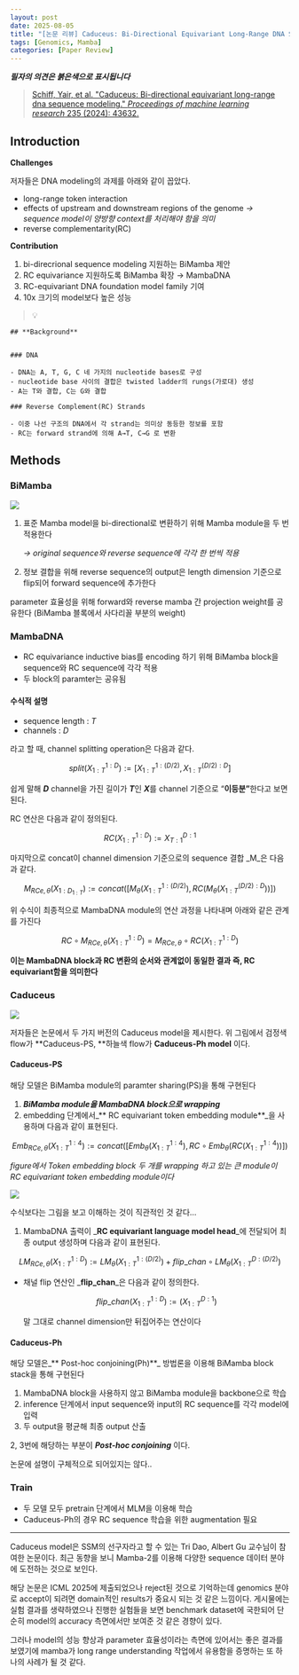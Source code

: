 ```yaml
---
layout: post
date: 2025-08-05
title: "[논문 리뷰] Caduceus: Bi-Directional Equivariant Long-Range DNA Sequence Modeling"
tags: [Genomics, Mamba]
categories: [Paper Review]
---
```


<span class="notion-red">_**필자의 의견은 붉은색으로 표시됩니다**_</span>


> [Schiff, Yair, et al. "Caduceus: Bi-directional equivariant long-range dna sequence modeling." ](https://pmc.ncbi.nlm.nih.gov/articles/PMC12189541/)[_Proceedings of machine learning research_](https://pmc.ncbi.nlm.nih.gov/articles/PMC12189541/)[ 235 (2024): 43632.](https://pmc.ncbi.nlm.nih.gov/articles/PMC12189541/)



## Introduction


**Challenges**


저자들은 DNA modeling의 과제를 아래와 같이 꼽았다.

- long-range token interaction
- effects of upstream and downstream regions of the genome 
_→ sequence model이 양방향 context를 처리해야 함을 의미_
- reverse complementarity(RC)

**Contribution**

1. bi-direcrional sequence modeling 지원하는 BiMamba 제안
1. RC equivariance 지원하도록 BiMamba 확장 → MambaDNA
1. RC-equivariant DNA foundation model family 기여
1. 10x 크기의 model보다 높은 성능

> 💡 


	## **Background**


	### DNA

	- DNA는 A, T, G, C 네 가지의 nucleotide bases로 구성
	- nucleotide base 사이의 결합은 twisted ladder의 rungs(가로대) 생성
	- A는 T와 결합, C는 G와 결합

	### Reverse Complement(RC) Strands

	- 이중 나선 구조의 DNA에서 각 strand는 의미상 동등한 정보를 포함
	- RC는 forward strand에 의해 A→T, C→G 로 변환


## Methods



### BiMamba


![](https://prod-files-secure.s3.us-west-2.amazonaws.com/542b861c-36a8-4051-84e5-8804b6728dba/2c247d59-7815-4980-99f0-8f0d21f445a7/image.png?X-Amz-Algorithm=AWS4-HMAC-SHA256&X-Amz-Content-Sha256=UNSIGNED-PAYLOAD&X-Amz-Credential=ASIAZI2LB466TJBEVF33%2F20250813%2Fus-west-2%2Fs3%2Faws4_request&X-Amz-Date=20250813T081219Z&X-Amz-Expires=3600&X-Amz-Security-Token=IQoJb3JpZ2luX2VjEOD%2F%2F%2F%2F%2F%2F%2F%2F%2F%2FwEaCXVzLXdlc3QtMiJIMEYCIQDq1RYHtTGWYs9jb9S7S5Uzn1X2wG1SRPTGDEwyCy8muQIhAKm0q3YVwoxp1bh5cdiEUZ29SI%2BaJLQDQy5SbPKv0nKGKv8DCCkQABoMNjM3NDIzMTgzODA1IgwdiYo%2B0Yzi%2Bmh27EAq3AO3VZIEMfXW1BkIsDFCg00blRoHlJdwJIjsV6uSbN5EeN5YDLJ1jOHrU3JqgIYgfuvoLdrbvmHYcXMvFlUC2sKmycUVRCC0htQVzEDJ0EvJyUFA4bDx78v7W6jHrBO5szYqfmHI6%2B14BV3EoklNvZ%2FYypwnCvqysOVEW6k1A3nkLZBv%2FjwDxRpNVoT5x4GkcwcUT3JhwRhjZL8DO%2FNfOG5duO%2Fl6mR9bThnMhbQaRsUZjRgzHQyqPPvV8AqVAs3Mw1wUrgASYUeGnr8IRG3LNTriw%2BnpwjTE5%2BsNNRd4Dc7tgPuqGOwcqzc%2BLidgUQlosaKShJQHYrzw72La7KuLS%2FGAuAzI2tBnRcY0Yc0Rqa3y%2BXnpHmYXLfgyp78glxLkzInGkrQFW6y2VvqCRto0TPDnzZPUQqSSWbDwTa%2BLGOixEHWm9nqL%2FoQ3qnXO4HZSSBR%2F0acRlqGkpnWKw6eKH92bmqYfeZHyM3WnVYDBHtr3dooHMc1xQ80AcZ1yeBhTUWENu1SW9v2333myxhXN87d9bqimymZiywjA6DDNyDBl7z09ZTEJgFlYRG43cogcRtX9nAX6Hb88iOWN68mhUandeODz9nopNDNngiapHGDeTskqm%2Bzioc%2Bq79PkTDJg%2FHEBjqkAYX3OE3e%2FdK06i6LmHmzAm%2F0Z6ZAqi1WNxSlqaEDWd2NRvEtADkuf6K6%2F3tCfb5od8kd%2BQCJlhFXSJHBklpray6wcebxZsGdcZB9u3cz11CsiOP0rEEplalsnhN3N1Fx4aSGR2%2B0wbZHruAbTRBO0guBXSZdlZcGPuGeinreKL%2BgYl9VOHo3jyIQkcJSH%2BZU5fjUb3fCjP%2F5xVSKRcYqI2JkRqZ8&X-Amz-Signature=21b6b01247be4353e0745f9850cdeb7db7f40b6e67a49649a3b2bbfd2c27abfc&X-Amz-SignedHeaders=host&x-amz-checksum-mode=ENABLED&x-id=GetObject)

1. 표준 Mamba model을 bi-directional로 변환하기 위해 Mamba module을 두 번 적용한다

	_→ original sequence와 reverse sequence에 각각 한 번씩 적용_

1. 정보 결합을 위해 reverse sequence의 output은 length dimension 기준으로 flip되어 forward sequence에 추가한다

parameter 효율성을 위해 forward와 reverse mamba 간 projection weight를 공유한다 (BiMamba 블록에서 사다리꼴 부분의 weight)



### MambaDNA

- RC equivariance inductive bias를 encoding 하기 위해 BiMamba block을 sequence와 RC sequence에 각각 적용
- 두 block의 paramter는 공유됨


#### 수식적 설명

- sequence length : _T_
- channels : _D_

라고 할 때,  channel splitting operation은 다음과 같다.


$$
split(X^{1:D}_{1:T}):=[X^{1:(D/2)}_{1:T},X^{(D/2):D}_{1:T}]
$$


<span class="notion-red">쉽게 말해 </span><span class="notion-red">_**D**_</span><span class="notion-red"> channel을 가진 길이가 </span><span class="notion-red">_**T**_</span><span class="notion-red">인 </span><span class="notion-red">_**X**_</span><span class="notion-red">를 channel 기준으로 “</span><span class="notion-red">**이등분”**</span><span class="notion-red">한다고 보면 된다.</span>


RC 연산은 다음과 같이 정의된다.


$$
RC(X^{1:D}_{1:T}):=X^{D:1}_{T:1}
$$


마지막으로 concat이 channel dimension 기준으로의 sequence 결합 _M_은 다음과 같다.


$$
M_{RCe,\theta}(X_{1:D_{1:T}}):=concat([M_{\theta}(X^{1:(D/2)}_{1:T}),RC(M_{\theta}(X^{(D/2):D}_{1:T}))])
$$


위 수식이 최종적으로 MambaDNA module의 연산 과정을 나타내며 아래와 같은 관계를 가진다


$$
RC\circ M_{RCe,\theta}(X^{1:D}_{1:T}) = M_{RCe,\theta} \circ RC(X^{1:D}_{1:T})
$$


**이는 MambaDNA block과 RC 변환의 순서와 관계없이 동일한 결과 즉, RC equivariant함을 의미한다**



### Caduceus


![](https://prod-files-secure.s3.us-west-2.amazonaws.com/542b861c-36a8-4051-84e5-8804b6728dba/f94a60d7-8145-473b-aef9-7c68d3ec604a/image.png?X-Amz-Algorithm=AWS4-HMAC-SHA256&X-Amz-Content-Sha256=UNSIGNED-PAYLOAD&X-Amz-Credential=ASIAZI2LB466TJBEVF33%2F20250813%2Fus-west-2%2Fs3%2Faws4_request&X-Amz-Date=20250813T081219Z&X-Amz-Expires=3600&X-Amz-Security-Token=IQoJb3JpZ2luX2VjEOD%2F%2F%2F%2F%2F%2F%2F%2F%2F%2FwEaCXVzLXdlc3QtMiJIMEYCIQDq1RYHtTGWYs9jb9S7S5Uzn1X2wG1SRPTGDEwyCy8muQIhAKm0q3YVwoxp1bh5cdiEUZ29SI%2BaJLQDQy5SbPKv0nKGKv8DCCkQABoMNjM3NDIzMTgzODA1IgwdiYo%2B0Yzi%2Bmh27EAq3AO3VZIEMfXW1BkIsDFCg00blRoHlJdwJIjsV6uSbN5EeN5YDLJ1jOHrU3JqgIYgfuvoLdrbvmHYcXMvFlUC2sKmycUVRCC0htQVzEDJ0EvJyUFA4bDx78v7W6jHrBO5szYqfmHI6%2B14BV3EoklNvZ%2FYypwnCvqysOVEW6k1A3nkLZBv%2FjwDxRpNVoT5x4GkcwcUT3JhwRhjZL8DO%2FNfOG5duO%2Fl6mR9bThnMhbQaRsUZjRgzHQyqPPvV8AqVAs3Mw1wUrgASYUeGnr8IRG3LNTriw%2BnpwjTE5%2BsNNRd4Dc7tgPuqGOwcqzc%2BLidgUQlosaKShJQHYrzw72La7KuLS%2FGAuAzI2tBnRcY0Yc0Rqa3y%2BXnpHmYXLfgyp78glxLkzInGkrQFW6y2VvqCRto0TPDnzZPUQqSSWbDwTa%2BLGOixEHWm9nqL%2FoQ3qnXO4HZSSBR%2F0acRlqGkpnWKw6eKH92bmqYfeZHyM3WnVYDBHtr3dooHMc1xQ80AcZ1yeBhTUWENu1SW9v2333myxhXN87d9bqimymZiywjA6DDNyDBl7z09ZTEJgFlYRG43cogcRtX9nAX6Hb88iOWN68mhUandeODz9nopNDNngiapHGDeTskqm%2Bzioc%2Bq79PkTDJg%2FHEBjqkAYX3OE3e%2FdK06i6LmHmzAm%2F0Z6ZAqi1WNxSlqaEDWd2NRvEtADkuf6K6%2F3tCfb5od8kd%2BQCJlhFXSJHBklpray6wcebxZsGdcZB9u3cz11CsiOP0rEEplalsnhN3N1Fx4aSGR2%2B0wbZHruAbTRBO0guBXSZdlZcGPuGeinreKL%2BgYl9VOHo3jyIQkcJSH%2BZU5fjUb3fCjP%2F5xVSKRcYqI2JkRqZ8&X-Amz-Signature=dc42c7b2b3f25bf1e949f796a675e4d0de619dd2ad803694200253beb5e2e903&X-Amz-SignedHeaders=host&x-amz-checksum-mode=ENABLED&x-id=GetObject)


저자들은 논문에서 두 가지 버전의 Caduceus model을 제시한다. 위 그림에서 검정색 flow가 **Caduceus-PS, **하늘색 flow가 **Caduceus-Ph model** 이다.



#### Caduceus-PS


해당 모델은 BiMamba module의 paramter sharing(PS)을 통해 구현된다

1. _**BiMamba module을 MambaDNA block으로 wrapping**_
1. embedding 단계에서_** RC equivariant token embedding module**_을 사용하며 다음과 같이 표현된다.

$$
Emb_{RCe,\theta}(X^{1:4}_{1:T}):=concat([Emb_{\theta}(X^{1:4}_{1:T}),RC \circ Emb_{\theta}(RC(X^{1:4}_{1:T}))])
$$


_figure에서 Token embedding block 두 개를 wrapping 하고 있는 큰 module이 RC equivariant token embedding module이다_


![](https://prod-files-secure.s3.us-west-2.amazonaws.com/542b861c-36a8-4051-84e5-8804b6728dba/b175e4da-71eb-4e91-8c23-a06dabe673c9/image.png?X-Amz-Algorithm=AWS4-HMAC-SHA256&X-Amz-Content-Sha256=UNSIGNED-PAYLOAD&X-Amz-Credential=ASIAZI2LB466TJBEVF33%2F20250813%2Fus-west-2%2Fs3%2Faws4_request&X-Amz-Date=20250813T081219Z&X-Amz-Expires=3600&X-Amz-Security-Token=IQoJb3JpZ2luX2VjEOD%2F%2F%2F%2F%2F%2F%2F%2F%2F%2FwEaCXVzLXdlc3QtMiJIMEYCIQDq1RYHtTGWYs9jb9S7S5Uzn1X2wG1SRPTGDEwyCy8muQIhAKm0q3YVwoxp1bh5cdiEUZ29SI%2BaJLQDQy5SbPKv0nKGKv8DCCkQABoMNjM3NDIzMTgzODA1IgwdiYo%2B0Yzi%2Bmh27EAq3AO3VZIEMfXW1BkIsDFCg00blRoHlJdwJIjsV6uSbN5EeN5YDLJ1jOHrU3JqgIYgfuvoLdrbvmHYcXMvFlUC2sKmycUVRCC0htQVzEDJ0EvJyUFA4bDx78v7W6jHrBO5szYqfmHI6%2B14BV3EoklNvZ%2FYypwnCvqysOVEW6k1A3nkLZBv%2FjwDxRpNVoT5x4GkcwcUT3JhwRhjZL8DO%2FNfOG5duO%2Fl6mR9bThnMhbQaRsUZjRgzHQyqPPvV8AqVAs3Mw1wUrgASYUeGnr8IRG3LNTriw%2BnpwjTE5%2BsNNRd4Dc7tgPuqGOwcqzc%2BLidgUQlosaKShJQHYrzw72La7KuLS%2FGAuAzI2tBnRcY0Yc0Rqa3y%2BXnpHmYXLfgyp78glxLkzInGkrQFW6y2VvqCRto0TPDnzZPUQqSSWbDwTa%2BLGOixEHWm9nqL%2FoQ3qnXO4HZSSBR%2F0acRlqGkpnWKw6eKH92bmqYfeZHyM3WnVYDBHtr3dooHMc1xQ80AcZ1yeBhTUWENu1SW9v2333myxhXN87d9bqimymZiywjA6DDNyDBl7z09ZTEJgFlYRG43cogcRtX9nAX6Hb88iOWN68mhUandeODz9nopNDNngiapHGDeTskqm%2Bzioc%2Bq79PkTDJg%2FHEBjqkAYX3OE3e%2FdK06i6LmHmzAm%2F0Z6ZAqi1WNxSlqaEDWd2NRvEtADkuf6K6%2F3tCfb5od8kd%2BQCJlhFXSJHBklpray6wcebxZsGdcZB9u3cz11CsiOP0rEEplalsnhN3N1Fx4aSGR2%2B0wbZHruAbTRBO0guBXSZdlZcGPuGeinreKL%2BgYl9VOHo3jyIQkcJSH%2BZU5fjUb3fCjP%2F5xVSKRcYqI2JkRqZ8&X-Amz-Signature=00705ef5c72363e2e5cdf540b777a074fbb20504a009286c16aa431006011194&X-Amz-SignedHeaders=host&x-amz-checksum-mode=ENABLED&x-id=GetObject)


<span class="notion-red">수식보다는 그림을 보고 이해하는 것이 직관적인 것 같다…</span>

1. MambaDNA 출력이 _**RC equivariant language model head**_에 전달되어 최종 output 생성하며 다음과 같이 표현된다.

$$
LM_{RCe,\theta}(X^{1:D}_{1:T}):= LM_{\theta}(X^{1:(D/2)}_{1:T})+flip\_chan\circ LM_{\theta}(X^{D:(D/2)}_{1:T})
$$

- 채널 flip 연산인 _**flip\_chan**_은 다음과 같이 정의한다.

	$$
	flip\_chan(X^{1:D}_{1:T}):=(X^{D:1}_{1:T})
	$$


	말 그대로 channel dimension만 뒤집어주는 연산이다



#### Caduceus-Ph


해당 모델은_** Post-hoc conjoining(Ph)**_ 방법론을 이용해 BiMamba block stack을 통해 구현된다

1. MambaDNA block을 사용하지 않고 BiMamba module을 backbone으로 학습
1. inference 단계에서 input sequence와 input의 RC sequence를 각각 model에 입력
1. 두 output을 평균해 최종 output 산출

2, 3번에 해당하는 부분이 _**Post-hoc conjoining**_ 이다.


<span class="notion-red">논문에 설명이 구체적으로 되어있지는 않다..</span>



### Train

- 두 모델 모두 pretrain 단계에서 MLM을 이용해 학습
- Caduceus-Ph의 경우 RC sequence 학습을 위한 augmentation 필요

---


<span class="notion-red">Caduceus model은 SSM의 선구자라고 할 수 있는 Tri Dao, Albert Gu 교수님이 참여한 논문이다. 최근 동향을 보니 Mamba-2를 이용해 다양한 sequence 데이터 분야에 도전하는 것으로 보인다.</span>


<span class="notion-red">해당 논문은 ICML 2025에 제출되었으나 reject된 것으로 기억하는데 genomics 분야로 accept이 되려면 domain적인 results가 중요시 되는 것 같은 느낌이다. 게시물에는 실험 결과를 생략하였으나 진행한 실험들을 보면 benchmark dataset에 국한되어 단순히 model의 accuracy 측면에서만 보여준 것 같은 경향이 있다.</span>


<span class="notion-red">그러나 model의 성능 향상과 parameter 효율성이라는 측면에 있어서는 좋은 결과를 보였기에 mamba가 long range understanding 작업에서 유용함을 증명하는 또 하나의 사례가 될 것 같다.</span>

